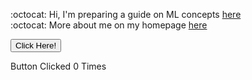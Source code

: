 :octocat: Hi,  I'm preparing a guide on ML concepts [here](https://github.com/fatemehsrz/ML_Concepts) <br>
:octocat: More about me on my homepage [here](https://fatemehsrz.github.io/) 

 <button id="btn">Click Here!</button>
    <p>
        Button Clicked <span id="display">0</span> Times
    </p>
    <script type="text/javascript">
        let count = 0;
        let btn = document.getElementById("btn");
        let disp = document.getElementById("display");
         
        btn.onclick = function () {
                    count++;
        disp.innerHTML = count;
        }
    </script>




